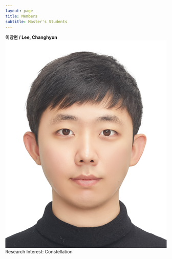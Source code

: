 ```yaml
---
layout: page
title: Members
subtitle: Master's Students
---
```


**이창현 / Lee, Changhyun**<br>
![이창현](assets/img/이창현.jpg)
Research Interest: Constellation

